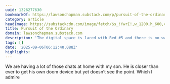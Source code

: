 ```yaml
---
uuid: 1326277630
bookmarkOf: https://lawsonchapman.substack.com/p/pursuit-of-the-ordinary
category: article
headImage: https://substackcdn.com/image/fetch/$s_!YwrI!,w_1200,h_600,c_fill,f_jpg,q_auto:good,fl_progressive:steep,g_auto/https%3A%2F%2Fsubstack-post-media.s3.amazonaws.com%2Fpublic%2Fimages%2F6c3c6299-e7b2-42d1-9669-733a7d91cff1_4901x3267.jpeg
title: Pursuit of the Ordinary
domain: lawsonchapman.substack.com
description: 'The digital space is laced with Red #5 and there is no warning label.'
tags: []
date: '2025-09-06T06:12:40.088Z'
highlights:
---
```


We are having a lot of those chats at home with my son. He is closer than ever to get his own doom device but yet doesn’t see the point. Which I admire

